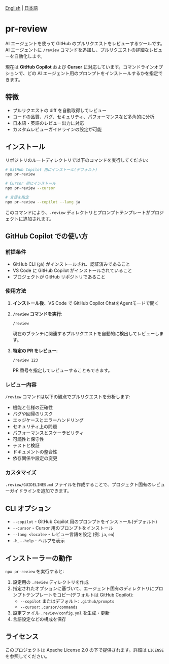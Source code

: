 [English](README.md) | [日本語](README.ja.md)

# pr-review

AI エージェントを使って GitHub のプルリクエストをレビューするツールです。AI エージェントに `/review` コマンドを追加し、プルリクエストの詳細なレビューを自動化します。

現在は **GitHub Copilot** および **Cursor** に対応しています。コマンドラインオプションで、どの AI エージェント用のプロンプトをインストールするかを指定できます。

## 特徴

- プルリクエストの diff を自動取得してレビュー
- コードの品質、バグ、セキュリティ、パフォーマンスなど多角的に分析
- 日本語・英語のレビュー出力に対応
- カスタムレビューガイドラインの設定が可能

## インストール

リポジトリのルートディレクトリで以下のコマンドを実行してください:

```bash
# GitHub Copilot 用にインストール(デフォルト)
npx pr-review

# Cursor 用にインストール
npx pr-review --cursor

# 言語を指定
npx pr-review --copilot --lang ja
```

このコマンドにより、`.review` ディレクトリとプロンプトテンプレートがプロジェクトに追加されます。

## GitHub Copilot での使い方

### 前提条件

- GitHub CLI (`gh`) がインストールされ、認証済みであること
- VS Code に GitHub Copilot がインストールされていること
- プロジェクトが GitHub リポジトリであること

### 使用方法

1. **インストール後**、VS Code で GitHub Copilot ChatをAgentモードで開く

2. **`/review` コマンドを実行**:

   ```
   /review
   ```

   現在のブランチに関連するプルリクエストを自動的に検出してレビューします。

3. **特定の PR をレビュー**:

   ```
   /review 123
   ```

   PR 番号を指定してレビューすることもできます。

### レビュー内容

`/review` コマンドは以下の観点でプルリクエストを分析します:

- 機能と仕様の正確性
- バグや回帰のリスク
- エッジケースとエラーハンドリング
- セキュリティ上の問題
- パフォーマンスとスケーラビリティ
- 可読性と保守性
- テストと検証
- ドキュメントの整合性
- 依存関係や設定の変更

### カスタマイズ

`.review/GUIDELINES.md` ファイルを作成することで、プロジェクト固有のレビューガイドラインを追加できます。

## CLI オプション

- `--copilot` - GitHub Copilot 用のプロンプトをインストール(デフォルト)
- `--cursor` - Cursor 用のプロンプトをインストール
- `--lang <locale>` - レビュー言語を設定 (例: `ja`, `en`)
- `-h`, `--help` - ヘルプを表示

## インストーラーの動作

`npx pr-review` を実行すると:

1. 設定用の `.review` ディレクトリを作成
2. 指定されたオプションに基づいて、エージェント固有のディレクトリにプロンプトテンプレートをコピー(デフォルトは GitHub Copilot):
   - `--copilot` またはデフォルト: `.github/prompts`
   - `--cursor`: `.cursor/commands`
3. 設定ファイル `.review/config.yml` を生成・更新
4. 言語設定などの構成を保存

## ライセンス

このプロジェクトは Apache License 2.0 の下で提供されます。詳細は `LICENSE` を参照してください。
